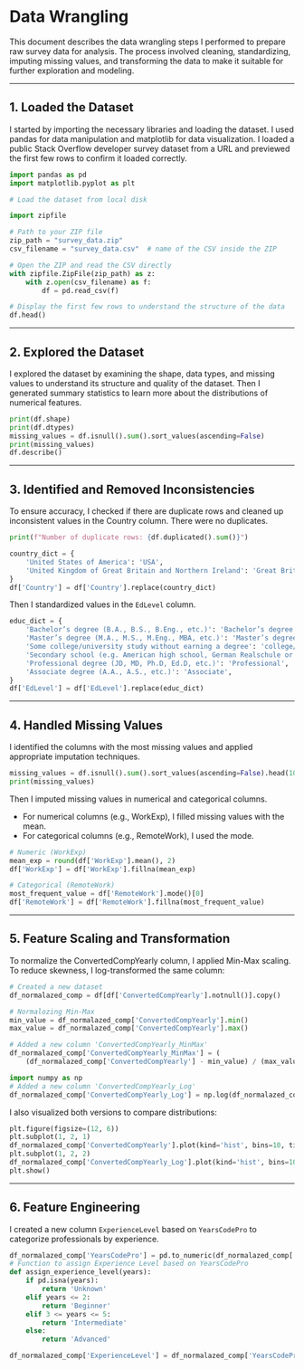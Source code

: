 
# **Data Wrangling**

This document describes the data wrangling steps I performed to prepare raw survey data for analysis. The process involved cleaning, standardizing, imputing missing values, and transforming the data to make it suitable for further exploration and modeling.

---

## 1. Loaded the Dataset

I started by importing the necessary libraries and loading the dataset. I used pandas for data manipulation and matplotlib for data visualization.
I loaded a public Stack Overflow developer survey dataset from a URL and previewed the first few rows to confirm it loaded correctly.

```python
import pandas as pd
import matplotlib.pyplot as plt

# Load the dataset from local disk

import zipfile

# Path to your ZIP file
zip_path = "survey_data.zip"
csv_filename = "survey_data.csv"  # name of the CSV inside the ZIP

# Open the ZIP and read the CSV directly
with zipfile.ZipFile(zip_path) as z:
    with z.open(csv_filename) as f:
        df = pd.read_csv(f)

# Display the first few rows to understand the structure of the data
df.head()
```

---

## 2. Explored the Dataset

I explored the dataset by examining the shape, data types, and missing values  to understand its structure and quality of the dataset.
Then I generated summary statistics to learn more about the distributions of numerical features.

```python
print(df.shape)
print(df.dtypes)
missing_values = df.isnull().sum().sort_values(ascending=False)
print(missing_values)
df.describe()
```

---

## 3. Identified and Removed Inconsistencies

To ensure accuracy, I checked if there are duplicate rows and cleaned up inconsistent values in the Country column.
There were no duplicates.

```python
print(f"Number of duplicate rows: {df.duplicated().sum()}")

country_dict = {
    'United States of America': 'USA',
    'United Kingdom of Great Britain and Northern Ireland': 'Great Britain'
}
df['Country'] = df['Country'].replace(country_dict)
```

Then I standardized values in the `EdLevel` column.

```python
educ_dict = {
    'Bachelor’s degree (B.A., B.S., B.Eng., etc.)': 'Bachelor’s degree',
    'Master’s degree (M.A., M.S., M.Eng., MBA, etc.)': 'Master’s degree',
    'Some college/university study without earning a degree': 'college/university (no degree)',
    'Secondary school (e.g. American high school, German Realschule or Gymnasium, etc.)': 'Secondary school',
    'Professional degree (JD, MD, Ph.D, Ed.D, etc.)': 'Professional',
    'Associate degree (A.A., A.S., etc.)': 'Associate',
}
df['EdLevel'] = df['EdLevel'].replace(educ_dict)
```

---


## 4. Handled Missing Values

I identified the columns with the most missing values and applied appropriate imputation techniques.

```python
missing_values = df.isnull().sum().sort_values(ascending=False).head(10)
print(missing_values)
```

Then I imputed missing values in numerical and categorical columns.
- For numerical columns (e.g., WorkExp), I filled missing values with the mean.
- For categorical columns (e.g., RemoteWork), I used the mode.
  
```python
# Numeric (WorkExp)
mean_exp = round(df['WorkExp'].mean(), 2)
df['WorkExp'] = df['WorkExp'].fillna(mean_exp)

# Categorical (RemoteWork)
most_frequent_value = df['RemoteWork'].mode()[0]
df['RemoteWork'] = df['RemoteWork'].fillna(most_frequent_value)
```

---

## 5. Feature Scaling and Transformation

To normalize the ConvertedCompYearly column, I applied Min-Max scaling.
To reduce skewness, I log-transformed the same column:

```python
# Created a new dataset
df_normalazed_comp = df[df['ConvertedCompYearly'].notnull()].copy()

# Normalozing Min-Max
min_value = df_normalazed_comp['ConvertedCompYearly'].min()
max_value = df_normalazed_comp['ConvertedCompYearly'].max()

# Added a new column 'ConvertedCompYearly_MinMax'
df_normalazed_comp['ConvertedCompYearly_MinMax'] = (
    (df_normalazed_comp['ConvertedCompYearly'] - min_value) / (max_value - min_value) )

import numpy as np
# Added a new column 'ConvertedCompYearly_Log'
df_normalazed_comp['ConvertedCompYearly_Log'] = np.log(df_normalazed_comp['ConvertedCompYearly'])
```

I also visualized both versions to compare distributions:

```python
plt.figure(figsize=(12, 6))
plt.subplot(1, 2, 1)
df_normalazed_comp['ConvertedCompYearly'].plot(kind='hist', bins=10, title='Original Data')
plt.subplot(1, 2, 2)
df_normalazed_comp['ConvertedCompYearly_Log'].plot(kind='hist', bins=10, title='Log-Transformed Data')
plt.show()
```

---

## 6. Feature Engineering

I created a new column `ExperienceLevel` based on `YearsCodePro` to categorize professionals by experience.

```python
df_normalazed_comp['YearsCodePro'] = pd.to_numeric(df_normalazed_comp['YearsCodePro'], errors='coerce')
# Function to assign Experience Level based on YearsCodePro
def assign_experience_level(years):
    if pd.isna(years):  
        return 'Unknown'
    elif years <= 2:
        return 'Beginner'
    elif 3 <= years <= 5:
        return 'Intermediate'
    else:
        return 'Advanced'

df_normalazed_comp['ExperienceLevel'] = df_normalazed_comp['YearsCodePro'].apply(assign_experience_level)
```
